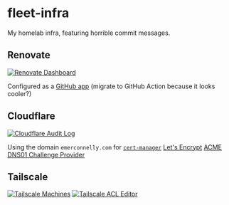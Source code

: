 # fleet-infra

My homelab infra, featuring horrible commit messages.

## Renovate

[![Renovate Dashboard](https://img.shields.io/badge/Dashboard-1A1F6C?logo=renovate)](https://developer.mend.io/github/emerconnelly/fleet-infra)

Configured as a [GitHub app](https://github.com/apps/renovate) (migrate to GitHub Action because it looks cooler?)

## Cloudflare

[![Cloudflare Audit Log](https://img.shields.io/badge/Audit%20Log-F38020?logo=cloudflare&logoColor=ffffff)](https://dash.cloudflare.com/923309f860b1a7e801fd81224c5f56c9/audit-log)

Using the domain `emerconnelly.com` for [`cert-manager`](https://cert-manager.io/) [Let's Encrypt](https://letsencrypt.org/) [ACME DNS01 Challenge Provider](https://cert-manager.io/docs/configuration/acme/dns01/)

## Tailscale

[![Tailscale Machines](https://img.shields.io/badge/Machines-242424?logo=tailscale)](https://login.tailscale.com/admin/machines)
[![Tailscale ACL Editor](https://img.shields.io/badge/ACL%20Editor-242424?logo=tailscale)](https://login.tailscale.com/admin/machines)
 
